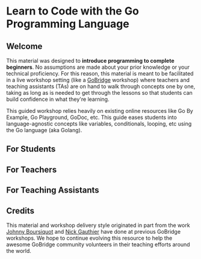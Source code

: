 # Learn to Code with the Go Programming Language

## Welcome

This material was designed to **introduce programming to complete beginners**. No assumptions are made about your prior knowledge or your technical proficiency. For this reason, this material is meant to be facilitated in a live workshop setting \(like a [GoBridge](https://golangbridge.org/) workshop\) where teachers and teaching assistants \(TAs\) are on hand to walk through concepts one by one, taking as long as is needed to get through the lessons so that students can build confidence in what they're learning.

This guided workshop relies heavily on existing online resources like Go By Example, Go Playground, GoDoc, etc. This guide eases students into language-agnostic concepts like variables, conditionals, looping, etc using the Go language \(aka Golang\).

## For Students

## For Teachers

## For Teaching Assistants

## Credits

This material and workshop delivery style originated in part from the work [Johnny Boursiquot](https://twitter.com/jboursiquot) and [Nick Gauthier](https://twitter.com/ngauthier) have done at previous GoBridge workshops. We hope to continue evolving this resource to help the awesome GoBridge community volunteers in their teaching efforts around the world.

